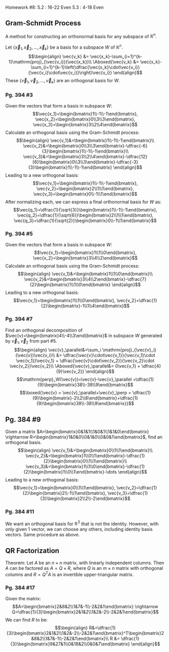 Homework #8:
5.2 : 16-22 Even
5.3 : 4-18 Even

## Gram-Schmidt Process
A method for constructing an orthonormal basis for any subspace of $\mathbb{R}^n$.

Let $\left\{\vec{x}_1,\vec{x}_2,\dots,\vec{x}_k\right\}$ be a basis for a subspace $W$ of $\mathbb{R}^n$.
$$\begin{align}
\vec{v_k} &= \vec{x_k}-\sum_{i=1}^{k-1}\mathrm{proj}_{\vec{v_i}}(\vec{x_k})\\
\Aboxed{\vec{v_k} &= \vec{x_k}-\sum_{i=1}^{k-1}\left(\dfrac{\vec{x_k}\cdot\vec{v_i}}{\vec{v_i}\cdot\vec{v_i}}\right)\vec{v_i}}
\end{align}$$
These $\left\{\vec{v}_1,\vec{v}_2,\dots,\vec{v}_k\right\}$ are an orthogonal basis for $W$.

### Pg. 394 #3
Given the vectors that form a basis in subspace $W$:
$$\vec{x_1}=\begin{bmatrix}1\\-1\\-1\end{bmatrix}, \vec{x_2}=\begin{bmatrix}0\\3\\3\end{bmatrix}, \vec{x_3}=\begin{bmatrix}3\\2\\4\end{bmatrix}$$
Calculate an orthogonal basis using the Gram-Schmidt process:
$$\begin{align}
\vec{v_1}&=\begin{bmatrix}1\\-1\\-1\end{bmatrix}\\
\vec{v_2}&=\begin{bmatrix}0\\3\\3\end{bmatrix}-\dfrac{-6}{3}\begin{bmatrix}1\\-1\\-1\end{bmatrix}\\
\vec{v_3}&=\begin{bmatrix}3\\2\\4\end{bmatrix}-\dfrac{12}{6}\begin{bmatrix}0\\3\\3\end{bmatrix}-\dfrac{-3}{3}\begin{bmatrix}1\\-1\\-1\end{bmatrix}
\end{align}$$
Leading to a new orthogonal basis:
$$\vec{v_1}=\begin{bmatrix}1\\-1\\-1\end{bmatrix},
\vec{v_2}=\begin{bmatrix}2\\1\\1\end{bmatrix},
\vec{v_3}=\begin{bmatrix}0\\-1\\1\end{bmatrix}$$
After normalizing each, we can express a final orthonormal basis for $W$ as:
$$\vec{q_1}=\dfrac{1}{\sqrt{3}}\begin{bmatrix}1\\-1\\-1\end{bmatrix},
\vec{q_2}=\dfrac{1}{\sqrt{6}}\begin{bmatrix}2\\1\\1\end{bmatrix},
\vec{q_3}=\dfrac{1}{\sqrt{2}}\begin{bmatrix}0\\-1\\1\end{bmatrix}$$

### Pg. 394 #5
Given the vectors that form a basis in subspace $W$:
$$\vec{x_1}=\begin{bmatrix}1\\1\\0\end{bmatrix}, \vec{x_2}=\begin{bmatrix}3\\4\\2\end{bmatrix}$$
Calculate an orthogonal basis using the Gram-Schmidt process:
$$\begin{align}
\vec{v_1}&=\begin{bmatrix}1\\1\\0\end{bmatrix}\\
\vec{v_2}&=\begin{bmatrix}3\\4\\2\end{bmatrix}-\dfrac{7}{2}\begin{bmatrix}1\\1\\0\end{bmatrix}
\end{align}$$
Leading to a new orthogonal basis:
$$\vec{v_1}=\begin{bmatrix}1\\1\\0\end{bmatrix},
\vec{v_2}=\dfrac{1}{2}\begin{bmatrix}-1\\1\\4\end{bmatrix}$$

### Pg. 394 #7
Find an orthogonal decomposition of $\vec{v}=\begin{bmatrix}4\\-4\\3\end{bmatrix}$ in subspace $W$ generated by $\vec{v}_1, \vec{v}_2$ from part #5.
$$\begin{align}
\vec{v}_\parallel&=\sum_i \mathrm{proj}_{\vec{v}_i}(\vec{v})\vec{v_i}\\
&= \dfrac{\vec{v}\cdot\vec{v_1}}{\vec{v_1}\cdot \vec{v_1}}\vec{v_1} + \dfrac{\vec{v}\cdot\vec{v_2}}{\vec{v_2}\cdot \vec{v_2}}\vec{v_2}\\
\Aboxed{\vec{v}_\parallel&= 0\vec{v_1} + \dfrac{4}{9}\vec{v_2}}
\end{align}$$
$$\mathrm{perp}_W(\vec{v})=\vec{v}-\vec{v}_\parallel =\dfrac{1}{9}\begin{bmatrix}38\\-38\\9\end{bmatrix}$$
$$\boxed{\vec{v} = \vec{v}_\parallel+\vec{v}_\perp = \dfrac{1}{9}\begin{bmatrix}-2\\2\\8\end{bmatrix}+\dfrac{1}{9}\begin{bmatrix}38\\-38\\9\end{bmatrix}}$$

## Pg. 384 #9
Given a matrix $A=\begin{bmatrix}0&1&1\\1&0&1\\1&1&0\end{bmatrix} \rightarrow R=\begin{bmatrix}1&0&0\\0&1&0\\0&0&1\end{bmatrix}$, find an orthogonal basis.
$$\begin{align}
\vec{v_1}&=\begin{bmatrix}0\\1\\1\end{bmatrix}\\
\vec{v_2}&=\begin{bmatrix}1\\0\\1\end{bmatrix}-\dfrac{1}{2}\begin{bmatrix}0\\1\\1\end{bmatrix}\\
\vec{v_3}&=\begin{bmatrix}1\\1\\0\end{bmatrix}-\dfrac{1}{2}\begin{bmatrix}1\\0\\1\end{bmatrix}-\dots
\end{align}$$
Leading to a new orthogonal basis:
$$\vec{v_1}=\begin{bmatrix}0\\1\\1\end{bmatrix},
\vec{v_2}=\dfrac{1}{2}\begin{bmatrix}2\\-1\\1\end{bmatrix},
\vec{v_3}=\dfrac{1}{3}\begin{bmatrix}2\\2\\-2\end{bmatrix}$$

### Pg. 384 #11
We want an orthogonal basis for $\mathbb{R}^3$ that is not the identity.
However, with only given 1 vector, we can choose any others, including identity basis vectors.
Same procedure as above.



## QR Factorization
Theorem: Let $A$ be an $n\times n$ matrix, with linearly independent columns.
Then $A$ can be factored as $A=Q\times R$, where $Q$ is an $m\times n$ matrix with orthogonal columns and $R=Q^TA$ is an invertible upper-triangular matrix.

### Pg. 384 #17
Given the matrix:
$$A=\begin{bmatrix}2&8&2\\1&7&-1\\-2&2&1\end{bmatrix} \rightarrow Q=\dfrac{1}{3}\begin{bmatrix}2&1&2\\1&2&-2\\-2&2&1\end{bmatrix}$$
We can find $R$ to be:
$$\begin{align}
R&=\dfrac{1}{3}\begin{bmatrix}2&1&2\\1&2&-2\\-2&2&1\end{bmatrix}^T\begin{bmatrix}2&8&2\\1&7&-1\\-2&2&1\end{bmatrix}\\
R &= \dfrac{1}{3}\begin{bmatrix}9&27&1\\0&18&2\\0&0&7\end{bmatrix}
\end{align}$$
